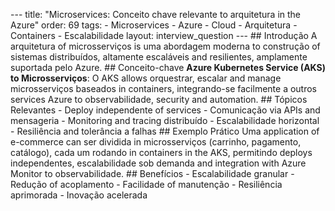 --- title: "Microservices: Conceito chave relevante to arquitetura in the Azure" order: 69 tags: - Microservices - Azure - Cloud - Arquitetura - Containers - Escalabilidade layout: interview_question --- ## Introdução A arquitetura of microsserviços is uma abordagem moderna to construção of sistemas distribuídos, altamente escaláveis and resilientes, amplamente suportada pelo Azure. ## Conceito-chave **Azure Kubernetes Service (AKS) to Microsserviços**: O AKS allows orquestrar, escalar and manage microsserviços baseados in containers, integrando-se facilmente a outros services Azure to observabilidade, security and automation. ## Tópicos Relevantes - Deploy independente of services - Comunicação via APIs and mensageria - Monitoring and tracing distribuído - Escalabilidade horizontal - Resiliência and tolerância a falhas ## Exemplo Prático Uma application of e-commerce can ser dividida in microsserviços (carrinho, pagamento, catálogo), cada um rodando in containers in the AKS, permitindo deploys independentes, escalabilidade sob demanda and integration with Azure Monitor to observabilidade. ## Benefícios - Escalabilidade granular - Redução of acoplamento - Facilidade of manutenção - Resiliência aprimorada - Inovação acelerada